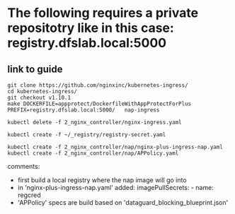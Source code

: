 # The following requires a private repositotry like in this case: registry.dfslab.local:5000
## link to guide

    git clone https://github.com/nginxinc/kubernetes-ingress/
    cd kubernetes-ingress/
    git checkout v1.10.1
    make DOCKERFILE=appprotect/DockerfileWithAppProtectForPlus PREFIX=registry.dfslab.local:5000/   nap-ingress

    kubectl delete -f 2_nginx_controller/nginx-ingress.yaml

    kubectl create -f ~/_registry/registry-secret.yaml

    kubectl create -f 2_nginx_controller/nap/nginx-plus-ingress-nap.yaml
    kubectl create -f 2_nginx_controller/nap/APPolicy.yaml

comments:
- first build a local registry where the nap image will go into
- in 'nginx-plus-ingress-nap.yaml' added:
imagePullSecrets:
        - name: regcred
- 'APPolicy' specs are build based on 'dataguard_blocking_blueprint.json'